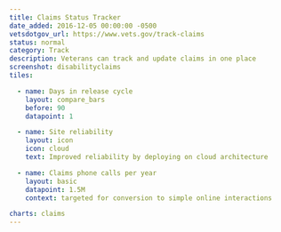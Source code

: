 ```yaml
---
title: Claims Status Tracker
date_added: 2016-12-05 00:00:00 -0500
vetsdotgov_url: https://www.vets.gov/track-claims
status: normal
category: Track
description: Veterans can track and update claims in one place
screenshot: disabilityclaims
tiles:

  - name: Days in release cycle
    layout: compare_bars
    before: 90
    datapoint: 1

  - name: Site reliability
    layout: icon
    icon: cloud
    text: Improved reliability by deploying on cloud architecture

  - name: Claims phone calls per year
    layout: basic
    datapoint: 1.5M
    context: targeted for conversion to simple online interactions

charts: claims
---
```

